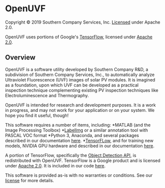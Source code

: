 # OpenUVF
Copyright © 2019 Southern Company Services, Inc. [Licensed](https://github.com/williamhobbs/OpenUVF/blob/master/LICENSE) under Apache 2.0.

OpenUVF uses portions of Google's [TensorFlow](http://www.tensorflow.org), licensed under [Apache 2.0](https://github.com/tensorflow/tensorflow/blob/master/LICENSE).

## Overview

OpenUVF is a software utility developed by Southern Company R&D, a subdivision of Southern Company Services, Inc., to automatically analyze Ultraviolet Fluorescence (UVF) images of solar PV modules. It is imagined as a foundation, upon which UVF can be developed as a practical inspection technique complementing existing PV inspection techniques like Electroluminescence and Thermography.

OpenUVF is intended for research and development purposes. It is a work in progress, and may not work for your application or on your system. We hope you find it useful, though!

This software requires a number of items, including:
*MATLAB (and the Image Processing Toolbox)
*[LabelImg](https://github.com/tzutalin/labelImg) or a similar annotation tool with PASCAL VOC format
*Python 3, Anaconda, and several packages described in our documentation [here](https://github.com/williamhobbs/OpenUVF/tree/master/docs).
*[TensorFLow](https://github.com/tensorflow/tensorflow), and for training new models, NVIDIA GPU hardware and described in our documentation [here](https://github.com/williamhobbs/OpenUVF/tree/master/docs).

A portion of TensorFlow, specifically the [Object Detection API](https://github.com/tensorflow/models/tree/master/research/object_detection), is redistributed with OpenUVF. TensorFlow is a Google product and is licensed under [Apache 2.0](https://github.com/tensorflow/tensorflow/blob/master/LICENSE). It is included in our code [here](https://github.com/williamhobbs/OpenUVF/tree/master/core/object_detection).

This software is provided as-is with no warranties or conditions. See our [license](https://github.com/williamhobbs/OpenUVF/blob/master/LICENSE) for more details. 
